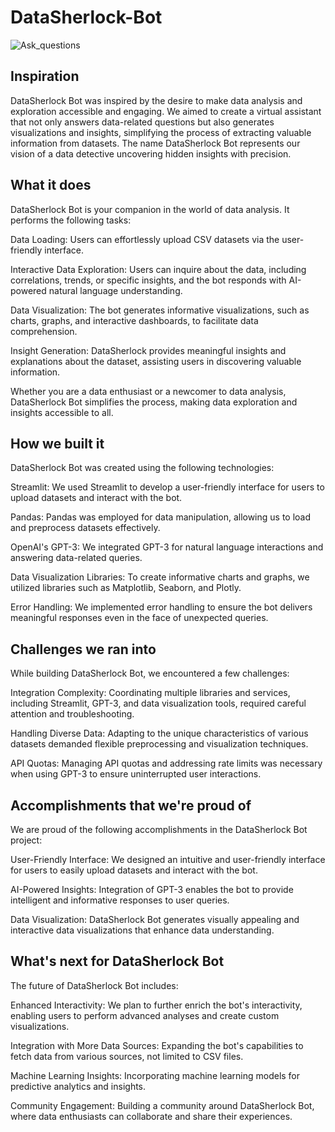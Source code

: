 # DataSherlock-Bot
![Ask_questions](https://github.com/chi0405/DataSherlock-Bot/assets/99033164/1619e04d-0ade-4d22-8fa8-186c7c110367)

## Inspiration
DataSherlock Bot was inspired by the desire to make data analysis and exploration accessible and engaging. We aimed to create a virtual assistant that not only answers data-related questions but also generates visualizations and insights, simplifying the process of extracting valuable information from datasets. The name DataSherlock Bot represents our vision of a data detective uncovering hidden insights with precision.

## What it does
DataSherlock Bot is your companion in the world of data analysis. It performs the following tasks:

Data Loading: Users can effortlessly upload CSV datasets via the user-friendly interface.

Interactive Data Exploration: Users can inquire about the data, including correlations, trends, or specific insights, and the bot responds with AI-powered natural language understanding.

Data Visualization: The bot generates informative visualizations, such as charts, graphs, and interactive dashboards, to facilitate data comprehension.

Insight Generation: DataSherlock provides meaningful insights and explanations about the dataset, assisting users in discovering valuable information.

Whether you are a data enthusiast or a newcomer to data analysis, DataSherlock Bot simplifies the process, making data exploration and insights accessible to all.

## How we built it
DataSherlock Bot was created using the following technologies:

Streamlit: We used Streamlit to develop a user-friendly interface for users to upload datasets and interact with the bot.

Pandas: Pandas was employed for data manipulation, allowing us to load and preprocess datasets effectively.

OpenAI's GPT-3: We integrated GPT-3 for natural language interactions and answering data-related queries.

Data Visualization Libraries: To create informative charts and graphs, we utilized libraries such as Matplotlib, Seaborn, and Plotly.

Error Handling: We implemented error handling to ensure the bot delivers meaningful responses even in the face of unexpected queries.

## Challenges we ran into
While building DataSherlock Bot, we encountered a few challenges:

Integration Complexity: Coordinating multiple libraries and services, including Streamlit, GPT-3, and data visualization tools, required careful attention and troubleshooting.

Handling Diverse Data: Adapting to the unique characteristics of various datasets demanded flexible preprocessing and visualization techniques.

API Quotas: Managing API quotas and addressing rate limits was necessary when using GPT-3 to ensure uninterrupted user interactions.

## Accomplishments that we're proud of
We are proud of the following accomplishments in the DataSherlock Bot project:

User-Friendly Interface: We designed an intuitive and user-friendly interface for users to easily upload datasets and interact with the bot.

AI-Powered Insights: Integration of GPT-3 enables the bot to provide intelligent and informative responses to user queries.

Data Visualization: DataSherlock Bot generates visually appealing and interactive data visualizations that enhance data understanding.

## What's next for DataSherlock Bot
The future of DataSherlock Bot includes:

Enhanced Interactivity: We plan to further enrich the bot's interactivity, enabling users to perform advanced analyses and create custom visualizations.

Integration with More Data Sources: Expanding the bot's capabilities to fetch data from various sources, not limited to CSV files.

Machine Learning Insights: Incorporating machine learning models for predictive analytics and insights.

Community Engagement: Building a community around DataSherlock Bot, where data enthusiasts can collaborate and share their experiences.
